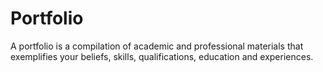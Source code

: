 # Portfolio
A portfolio is a compilation of academic and professional materials that exemplifies your beliefs, skills, qualifications, education  and experiences.
